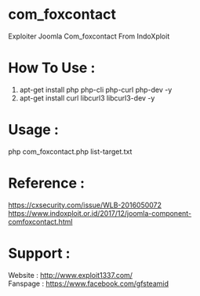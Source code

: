 # com_foxcontact
Exploiter Joomla Com_foxcontact From IndoXploit

# How To Use : 
1) apt-get install php php-cli php-curl php-dev -y
2) apt-get install curl libcurl3 libcurl3-dev -y

# Usage :
php com_foxcontact.php list-target.txt

# Reference :
https://cxsecurity.com/issue/WLB-2016050072 <br>
https://www.indoxploit.or.id/2017/12/joomla-component-comfoxcontact.html

# Support :
Website : http://www.exploit1337.com/ <br>
Fanspage : https://www.facebook.com/gfsteamid
